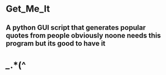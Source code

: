 # Get_Me_It
## A python GUI script that generates popular quotes from people obviously noone needs this program but its good to have it 
#   *_*.*(^
